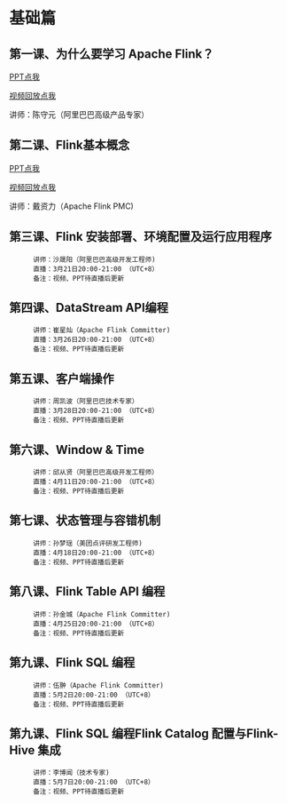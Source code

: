 # 基础篇

## 第一课、为什么要学习 Apache Flink？

 [PPT点我](https://files.alicdn.com/tpsservice/53de65050b468fc6d338fbaff799828a.pdf)
 
 [视频回放点我](https://www.bilibili.com/video/av45615081/)
 
 讲师：陈守元（阿里巴巴高级产品专家）
## 第二课、Flink基本概念

 [PPT点我](https://files.alicdn.com/tpsservice/b55f732fbc32522ca5394544f3834530.pdf)

[视频回放点我](https://www.bilibili.com/video/av46277503/)
 
讲师：戴资力（Apache Flink PMC)  
## 第三课、Flink 安装部署、环境配置及运行应用程序
          讲师：沙晟阳（阿里巴巴高级开发工程师)
          直播：3月21日20:00-21:00 （UTC+8）
          备注：视频、PPT待直播后更新
## 第四课、DataStream API编程
          讲师：崔星灿（Apache Flink Committer)
          直播：3月26日20:00-21:00 （UTC+8）
          备注：视频、PPT待直播后更新
## 第五课、客户端操作
          讲师：周凯波（阿里巴巴技术专家）
          直播：3月28日20:00-21:00 （UTC+8）
          备注：视频、PPT待直播后更新
## 第六课、Window & Time
          讲师：邱从贤（阿里巴巴高级开发工程师）
          直播：4月11日20:00-21:00 （UTC+8）
          备注：视频、PPT待直播后更新
## 第七课、状态管理与容错机制 
          讲师：孙梦瑶（美团点评研发工程师)
          直播：4月18日20:00-21:00 （UTC+8）
          备注：视频、PPT待直播后更新
## 第八课、Flink Table API 编程 
          讲师：孙金城（Apache Flink Committer)
          直播：4月25日20:00-21:00 （UTC+8）
          备注：视频、PPT待直播后更新
## 第九课、Flink SQL 编程
          讲师：伍翀（Apache Flink Committer)
          直播：5月2日20:00-21:00 （UTC+8）
          备注：视频、PPT待直播后更新
## 第九课、Flink SQL 编程Flink Catalog 配置与Flink-Hive 集成
          讲师：李博闻（技术专家)
          直播：5月7日20:00-21:00 （UTC+8）
          备注：视频、PPT待直播后更新
